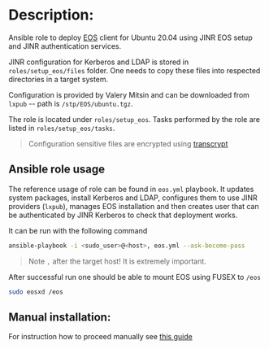 # Description:

Ansible role to deploy [EOS](https://github.com/cern-eos/eos) client for Ubuntu 20.04 using JINR EOS setup and
JINR authentication services.

JINR configuration for Kerberos and LDAP is stored in `roles/setup_eos/files` folder. One
needs to copy these files into respected directories in a target system.

Configuration is provided by Valery Mitsin and can be downloaded from `lxpub` -- path is `/stp/EOS/ubuntu.tgz`.

The role is located under `roles/setup_eos`. Tasks performed by the role are
listed in `roles/setup_eos/tasks`.

> Configuration sensitive files are encrypted using [transcrypt](https://github.com/elasticdog/transcrypt)

## Ansible role usage

The reference usage of role can be found in `eos.yml` playbook. It updates
system packages, install Kerberos and LDAP, configures them to use JINR
providers (`lxpub`), manages EOS installation and then creates user that can be 
authenticated by JINR Kerberos to check that deployment works.

It can be run with the following command
```bash
ansible-playbook -i <sudo_user>@<host>, eos.yml --ask-become-pass
```
> Note `,` after the target host! It is extremely important.

After successful run one should be able to mount EOS using FUSEX to `/eos`

```bash
sudo eosxd /eos
```

## Manual installation:
For instruction how to proceed manually see [this guide](step-by-step-guide.md)
